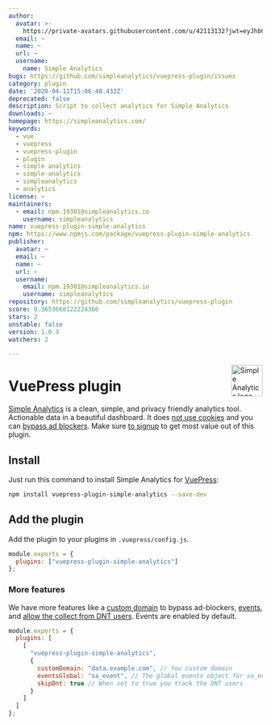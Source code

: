 ```yaml
---
author:
  avatar: >-
    https://private-avatars.githubusercontent.com/u/42113132?jwt=eyJhbGciOiJIUzI1NiIsInR5cCI6IkpXVCJ9.eyJpc3MiOiJnaXRodWIuY29tIiwiYXVkIjoicmF3LmdpdGh1YnVzZXJjb250ZW50LmNvbSIsImtleSI6ImtleTEiLCJleHAiOjE3MzQ2NzM1MDAsIm5iZiI6MTczNDY3MjMwMCwicGF0aCI6Ii91LzQyMTEzMTMyIn0.wLzebFE2PK0PFHjxv0-XDL9M-N4GfhfhlH3g3yvMHzA&v=4
  email: ~
  name: ~
  url: ~
  username:
    name: Simple Analytics
bugs: https://github.com/simpleanalytics/vuepress-plugin/issues
category: plugin
date: '2020-04-11T15:06:40.432Z'
deprecated: false
description: Script to collect analytics for Simple Analytics
downloads: ~
homepage: https://simpleanalytics.com/
keywords:
  - vue
  - vuepress
  - vuepress-plugin
  - plugin
  - simple analytics
  - simple-analytics
  - simpleanalytics
  - analytics
license: ~
maintainers:
  - email: npm.19301@simpleanalytics.io
    username: simpleanalytics
name: vuepress-plugin-simple-analytics
npm: https://www.npmjs.com/package/vuepress-plugin-simple-analytics
publisher:
  avatar: ~
  email: ~
  name: ~
  url: ~
  username:
    email: npm.19301@simpleanalytics.io
    username: simpleanalytics
repository: https://github.com/simpleanalytics/vuepress-plugin
score: 0.3653668122224366
stars: 2
unstable: false
version: 1.0.3
watchers: 2

---
```


<a href="https://simpleanalytics.com/?ref=github.com/simpleanalytics/vuepress-plugin">
  <img src="https://assets.simpleanalytics.com/images/logos/logo-github-readme.png" alt="Simple Analytics logo" align="right" height="62" />
</a>

# VuePress plugin

[Simple Analytics](https://simpleanalytics.com) is a clean, simple, and privacy friendly analytics tool. Actionable data in a beautiful dashboard. It does [not use cookies](https://docs.simpleanalytics.com/what-we-collect) and you can [bypass ad blockers](https://docs.simpleanalytics.com/bypass-ad-blockers). Make sure [to signup](https://simpleanalytics.com) to get most value out of this plugin.

## Install

Just run this command to install Simple Analytics for [VuePress](https://vuepress.vuejs.org/):

```bash
npm install vuepress-plugin-simple-analytics --save-dev
```

## Add the plugin

Add the plugin to your plugins in `.vuepress/config.js`.

```js
module.exports = {
  plugins: ["vuepress-plugin-simple-analytics"]
};
```

### More features

We have more features like a [custom domain](https://docs.simpleanalytics.com/bypass-ad-blockers) to bypass ad-blockers, [events](https://docs.simpleanalytics.com/events), and [allow the collect from DNT users](https://docs.simpleanalytics.com/dnt). Events are enabled by default.

```js
module.exports = {
  plugins: [
    [
      "vuepress-plugin-simple-analytics",
      {
        customDomain: "data.example.com", // You custom domain
        eventsGlobal: "sa_event", // The global events object for sa_event("click_button")
        skipDnt: true // When set to true you track the DNT users
      }
    ]
  ]
};
```
